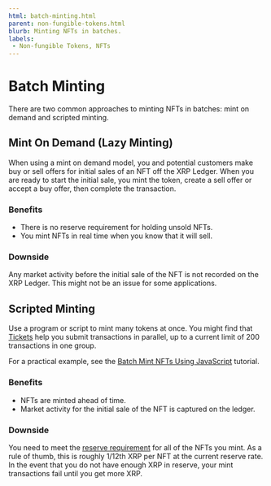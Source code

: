 ```yaml
---
html: batch-minting.html
parent: non-fungible-tokens.html
blurb: Minting NFTs in batches.
labels:
 - Non-fungible Tokens, NFTs
---
```


# Batch Minting

There are two common approaches to minting NFTs in batches: mint on demand and scripted minting.

## Mint On Demand (Lazy Minting)

When using a mint on demand model, you and potential customers make buy or sell offers for initial sales of an NFT off the XRP Ledger. When you are ready to start the initial sale, you mint the token, create a sell offer or accept a buy offer, then complete the transaction.

### Benefits

* There is no reserve requirement for holding unsold NFTs.
* You mint NFTs in real time when you know that it will sell. <!-- STYLE_OVERRIDE: will -->

### Downside

Any market activity before the initial sale of the NFT is not recorded on the XRP Ledger. This might not be an issue for some applications.

## Scripted Minting

Use a program or script to mint many tokens at once. You might find that [Tickets](tickets.html) help you submit transactions in parallel, up to a current limit of 200 transactions in one group.

For a practical example, see the [Batch Mint NFTs Using JavaScript](batch-mint-nfts-using-javascript.html) tutorial.

### Benefits

* NFTs are minted ahead of time.
* Market activity for the initial sale of the NFT is captured on the ledger.

### Downside

You need to meet the [reserve requirement](reserves.html) for all of the NFTs you mint. As a rule of thumb, this is roughly 1/12th XRP per NFT at the current reserve rate. In the event that you do not have enough XRP in reserve, your mint transactions fail until you get more XRP.
